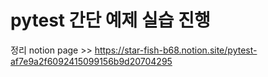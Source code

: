 # pytest 간단 예제 실습 진행

정리 notion page >> https://star-fish-b68.notion.site/pytest-af7e9a2f6092415099156b9d20704295
